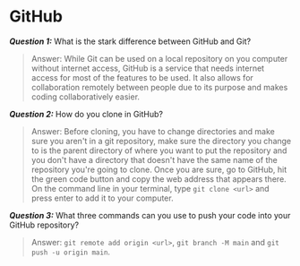 # GitHub

***Question 1:***
What is the stark difference between GitHub and Git?

>Answer: While Git can be used on a local repository on you computer without internet access, GitHub is a service that needs internet access for most of the features to be used. It also allows for collaboration remotely between people due to its purpose and makes coding collaboratively easier.

***Question 2:***
How do you clone in GitHub?

>Answer: Before cloning, you have to change directories and make sure you aren't in a git repository, make sure the directory you change to is the parent directory of where you want to put the repository and you don't have a directory that doesn't have the same name of the repository you're going to clone. Once you are sure, go to GitHub, hit the green code button and copy the web address that appears there. On the command line in your terminal, type `git clone <url>` and press enter to add it to your computer.

***Question 3:***
What three commands can you use to push your code into your GitHub repository?

>Answer: `git remote add origin <url>`, `git branch -M main` and `git push -u origin main`.